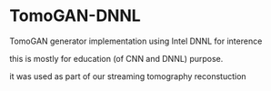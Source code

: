 # TomoGAN-DNNL
TomoGAN generator implementation using Intel DNNL for interence 

this is mostly for education (of CNN and DNNL) purpose.

it was used as part of our streaming tomography reconstuction 
